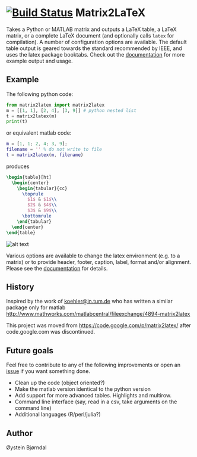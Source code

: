 [![Build Status](https://travis-ci.org/TheChymera/matrix2latex.svg?branch=master)](https://travis-ci.org/TheChymera/matrix2latex)
Matrix2LaTeX
============
Takes a Python or MATLAB matrix and outputs a LaTeX table, a LaTeX matrix, or a complete LaTeX document (and optionally calls `latex` for compilation).
A number of configuration options are available. 
The default table output is geared towards the standard recommended by IEEE, and uses the latex package booktabs.
Check out the [documentation](https://github.com/TheChymera/matrix2latex/raw/master/doc/doc.pdf "doc.pdf") for more example output and usage.

Example
-------
The following python code:
```python
from matrix2latex import matrix2latex
m = [[1, 1], [2, 4], [3, 9]] # python nested list
t = matrix2latex(m)
print(t)
```
or equivalent matlab code:
```matlab
m = [1, 1; 2, 4; 3, 9];
filename = '' % do not write to file
t = matrix2latex(m, filename)
```
produces
```latex
\begin{table}[ht]
  \begin{center}
    \begin{tabular}{cc}
      \toprule
        $1$ & $1$\\
        $2$ & $4$\\
        $3$ & $9$\\
      \bottomrule
    \end{tabular}
  \end{center}
\end{table}
```

![alt text](https://github.com/TheChymera/matrix2latex/raw/master/simpleExample.png "Example table, latex output.")

Various options are available to change the latex environment (e.g. to a matrix) or to provide
header, footer, caption, label, format and/or alignment. Please see the [documentation](https://github.com/TheChymera/matrix2latex/raw/master/doc/doc.pdf "doc.pdf") for details.

History
-------
Inspired by the work of koehler@in.tum.de who has written
a similar package only for matlab
http://www.mathworks.com/matlabcentral/fileexchange/4894-matrix2latex

This project was moved from https://code.google.com/p/matrix2latex/
after code.google.com was discontinued.

Future goals
------------
Feel free to contribute to any of the following improvements
or open an [issue](https://github.com/TheChymera/matrix2latex/issues) if you want something done.

* Clean up the code (object oriented?)
* Make the matlab version identical to the python version
* Add support for more advanced tables. Highlights and multirow.
* Command line interface (say, read in a csv, take arguments on the command line)
* Additional languages (R/perl/julia?)

Author
------
Øystein Bjørndal

